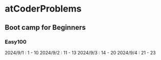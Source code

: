 # atCoderProblems

## Boot camp for Beginners
### Easy100
2024/9/1 : 1 - 10
2024/9/2 : 11 - 13
2024/9/3 : 14 - 20
2024/9/4 : 21 - 23